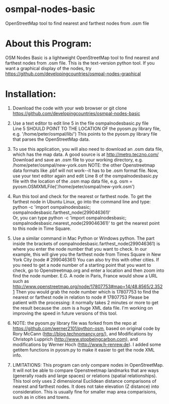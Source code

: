 osmpal-nodes-basic
==================

OpenStreetMap tool to find nearest and farthest nodes from .osm file



About this Program:
===================

OSM Nodes Basic is a lightweight  OpenStreetMap tool to find nearest and farthest nodes from .osm file. This is the text-version python tool. If you want a graphical display of the nodes, try https://github.com/developingcountries/osmpal-nodes-graphical

Installation:
=============

1.  Download the code with your web browser or git clone https://github.com/developingcountries/osmpal-nodes-basic 

2.  Use a text editor to edit line 5 in the file osmpalnodesbasic.py file  
 Line 5 SHOULD POINT TO THE LOCATION OF the pyosm.py library file, e.g. '/home/peter/osmpal/lib/')  This points to the pyosm.py library file that parses the OpenStreetMap data. 

3.  To use this application, you will also need to download an .osm data file, which has the map data.   A good source is at http://metro.teczno.com/ Download and save an .osm file to your working directory, e.g. /home/peter/osmpal/new-york.osm   NOTE: the other Openstreetmap data formats like .pbf will not work--it has to be .osm format file. 
 Now, use your text editor again and edit Line 8 of the osmpalnodesbasic.py file with the location of the .osm map data file, e.g.
osm = pyosm.OSMXMLFile('/home/peter/osmpal/new-york.osm') 

4.  Run this tool and check for the nearest or farthest node. To get the farthest node in Ubuntu Linux, go into the command line and type:
python -c 'import osmpalnodesbasic; osmpalnodesbasic.farthest_node(299046361)'  
Or, you can type python -c 'import osmpalnodesbasic; osmpalnodesbasic.nearest_node(299046361)' to get the nearest point to this node in Time Square. 

5.  Use a similar command in Mac Python or Windows python. The part inside the brackets of osmpalnodesbasic.farthest_node(299046361) is where you enter the node number that you want to check.  In our example, this will give you the farthest node from Times Square in New York City (node # 299046361) You can also try this with other cities.  If you need to get a node number of a starting point that you want to check, go to Openstreetmap.org and enter a location and then zoom into find the node number. E.G. A node in Paris, France would show a URL such as http://www.openstreetmap.org/node/17807753#map=14/48.8565/2.3521  Then you would grab the node number which is 17807753 to find the nearest or farthest node in relation to node # 17807753  Please be patient with the processing: it normally takes 2 minutes or more to get the result because the .osm is a huge XML data file.  I'm working on improving the speed in future versions of this tool. 

6.  NOTE: the pyosm.py library file was forked from the repo at https://github.com/werner2101/python-osm, based on original code by Rory McCann (http://blog.technomancy.org/), and Modifications by Christoph Lupprich (http://www.stopbeingcarbon.com), and modifications by Werner Hoch (http://www.h-renrew.de). 
I added some getitem functions in pyosm.py to make it easier to get the node XML info. 

7.  LIMITATIONS: This program can only compare nodes in OpenStreetMap. It will not be able to compare Openstreetmap landmarks that are ways (generally roads and large spaces) or relations (spatial relationships).  This tool only uses 2 dimensional Euclidean distance comparisons of nearest and farthest nodes. It does not take elevation (Z distance) into consideration. This is usually fine for smaller map area comparisions, such as in cities and towns. 
